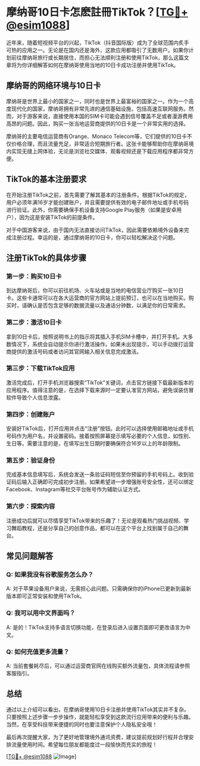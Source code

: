 # 摩纳哥10日卡怎麽註冊TikTok？[[TG💪+ @esim1088](https://t.me/s/esim1088)]

近年来，随着短视频平台的兴起，TikTok（抖音国际版）成为了全球范围内炙手可热的应用之一。无论是在国内还是海外，这款应用都吸引了无数用户。如果你计划前往摩纳哥旅行或长期居住，而担心无法顺利注册和使用TikTok，那么这篇文章将为你详细解答如何在摩纳哥使用当地的10日卡成功注册并使用TikTok。

## 摩纳哥的网络环境与10日卡

摩纳哥是世界上最小的国家之一，同时也是世界上最富裕的国家之一。作为一个高度现代化的国家，摩纳哥拥有非常先进的通信基础设施，包括高速互联网服务。然而，对于游客来说，直接使用本国的SIM卡可能会遇到信号覆盖不足或者漫游费用高昂的问题。因此，购买一张当地运营商提供的10日卡是一个非常实用的选择。

摩纳哥的主要电信运营商有Orange、Monaco Telecom等，它们提供的10日卡不仅价格合理，而且流量充足，非常适合短期旅行者。这张卡能够帮助你在摩纳哥境内实现无缝上网体验，无论是浏览社交媒体、观看视频还是下载应用程序都非常方便。

## TikTok的基本注册要求

在开始注册TikTok之前，首先需要了解其基本的注册条件。根据TikTok的规定，用户必须年满16岁才能创建账户，并且需要提供有效的电子邮件地址或手机号码进行验证。此外，你需要确保手机设备支持Google Play服务（如果是安卓用户），因为这是安装TikTok的前提条件。

对于中国游客来说，由于国内无法直接访问TikTok，因此需要依赖境外设备来完成注册过程。幸运的是，通过摩纳哥的10日卡，你可以轻松解决这个问题。

## 注册TikTok的具体步骤

### 第一步：购买10日卡

到达摩纳哥后，你可以前往机场、火车站或是当地的电信营业厅购买一张10日卡。这些卡通常可以在各大运营商的官方网站上提前预订，也可以在当地购买。购买时，请确认是否包含足够的数据流量以及通话分钟数，以满足你的日常需求。

### 第二步：激活10日卡

拿到10日卡后，按照说明书上的指示将其插入手机SIM卡槽中，并打开手机。大多数情况下，系统会自动提示你进行激活操作。如果未出现提示，可以手动拨打运营商提供的激活号码或者访问其官网输入相关信息完成激活。

### 第三步：下载TikTok应用

激活完成后，打开手机浏览器搜索“TikTok”关键词，点击官方链接下载最新版本的应用程序。值得注意的是，在选择下载来源时一定要认准官方网站，避免误装仿冒软件导致个人信息泄露。

### 第四步：创建账户

安装好TikTok后，打开应用并点击“注册”按钮。此时可以选择使用邮箱地址或手机号码作为用户名，并设置密码。接着按照屏幕提示填写必要的个人信息，如性别、生日等。需要注意的是，在填写出生日期时要确保符合16岁以上的年龄限制。

### 第五步：验证身份

完成基本信息填写后，系统会发送一条验证码短信至你预留的手机号码上。收到验证码后输入正确即可完成初步注册。如果希望进一步增强账号安全性，还可以绑定Facebook、Instagram等社交平台账号作为辅助认证方式。

### 第六步：探索内容

注册成功后就可以尽情享受TikTok带来的乐趣了！无论是观看热门挑战视频、学习舞蹈教程，还是分享自己的创意作品，都可以在这个平台上找到属于自己的舞台。

## 常见问题解答

### Q: 如果我没有谷歌服务怎么办？
A: 对于苹果设备用户来说，无需担心此问题。只需确保你的iPhone已更新到最新版本即可正常安装和使用TikTok。

### Q: 我可以用中文界面吗？
A: 是的！TikTok支持多语言切换功能，在登录后进入设置页面即可更改语言为中文。

### Q: 如何充值更多流量？
A: 当前套餐耗尽后，可以通过运营商官网在线购买额外流量包，具体流程请参照客服指引。

## 总结

通过以上介绍可以看出，在摩纳哥使用10日卡注册并使用TikTok其实并不复杂。只要按照上述步骤一步步操作，就能轻松享受到这款流行应用带来的便利与乐趣。当然，在享受科技带来便捷的同时也要注意保护个人隐私安全哦！

最后再次提醒大家，为了更好地管理境外通讯资费，建议提前规划好行程并合理安排流量使用时间。希望每位朋友都能度过一段愉快而充实的旅程！

[[TG💪+ @esim1088](https://t.me/s/esim1088) ![Image](https://i.postimg.cc/4NQfJmqS/Snipaste-2025-05-13-00-14-12.png)]